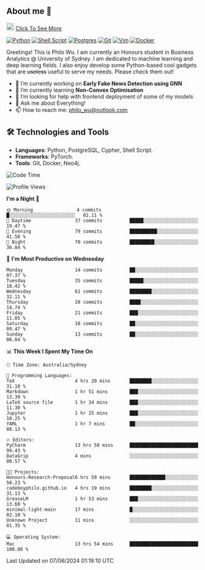## About me 🤗

<a href="#"><img src="https://media.giphy.com/media/hvRJCLFzcasrR4ia7z/giphy.gif" width="20px" height="20px"></a> [Click To See More](https://codeboyphilo.github.io)

[![Python](https://img.shields.io/badge/python-3670A0?style=for-the-badge&logo=python&logoColor=ffdd54)](#)
[![Shell Script](https://img.shields.io/badge/shell_script-%23121011.svg?style=for-the-badge&logo=gnu-bash&logoColor=white)](#)
[![Postgres](https://img.shields.io/badge/postgres-%23316192.svg?style=for-the-badge&logo=postgresql&logoColor=white)](#)
[![Git](https://img.shields.io/badge/git-%23F05033.svg?style=for-the-badge&logo=git&logoColor=white)](#)
[![Vim](https://img.shields.io/badge/VIM-%2311AB00.svg?style=for-the-badge&logo=vim&logoColor=white)](#)
[![Docker](https://img.shields.io/badge/docker-%230db7ed.svg?style=for-the-badge&logo=docker&logoColor=white)](#)

Greetings! This is Philo Wu. I am currently an Honours student in Business Analytics \@ University of Sydney. I am dedicated to machine learning and deep learning fields. I also enjoy develop some Python-based cool gadgets that are ~~useless~~ useful to serve my needs. Please check them out!

- 🔭 I’m currently working on **Early Fake News Detection using GNN**
- 🌱 I’m currently learning **Non-Convex Optimisation**
- 🤔 I’m looking for help with frontend deployment of some of my models
- 💬 Ask me about Everything!
- 📫 How to reach me: philo_wu@outlook.com

## 🛠 Technologies and Tools
- **Languages**: Python, PostgreSQL, Cypher, Shell Script.
- **Frameworks**: PyTorch.
- **Tools**: Git, Docker, Neo4j.

<!--START_SECTION:waka-->
![Code Time](http://img.shields.io/badge/Code%20Time-211%20hrs%207%20mins-blue)

![Profile Views](http://img.shields.io/badge/Profile%20Views-5-blue)

**I'm a Night 🦉** 

```text
🌞 Morning                4 commits           █░░░░░░░░░░░░░░░░░░░░░░░░   02.11 % 
🌆 Daytime                37 commits          █████░░░░░░░░░░░░░░░░░░░░   19.47 % 
🌃 Evening                79 commits          ██████████░░░░░░░░░░░░░░░   41.58 % 
🌙 Night                  70 commits          █████████░░░░░░░░░░░░░░░░   36.84 % 
```
📅 **I'm Most Productive on Wednesday** 

```text
Monday                   14 commits          ██░░░░░░░░░░░░░░░░░░░░░░░   07.37 % 
Tuesday                  35 commits          █████░░░░░░░░░░░░░░░░░░░░   18.42 % 
Wednesday                61 commits          ████████░░░░░░░░░░░░░░░░░   32.11 % 
Thursday                 28 commits          ████░░░░░░░░░░░░░░░░░░░░░   14.74 % 
Friday                   21 commits          ███░░░░░░░░░░░░░░░░░░░░░░   11.05 % 
Saturday                 18 commits          ██░░░░░░░░░░░░░░░░░░░░░░░   09.47 % 
Sunday                   13 commits          ██░░░░░░░░░░░░░░░░░░░░░░░   06.84 % 
```


📊 **This Week I Spent My Time On** 

```text
🕑︎ Time Zone: Australia/Sydney

💬 Programming Languages: 
TeX                      4 hrs 20 mins       ████████░░░░░░░░░░░░░░░░░   31.18 % 
Markdown                 1 hr 51 mins        ███░░░░░░░░░░░░░░░░░░░░░░   13.39 % 
LaTeX source file        1 hr 34 mins        ███░░░░░░░░░░░░░░░░░░░░░░   11.30 % 
Jupyter                  1 hr 25 mins        ███░░░░░░░░░░░░░░░░░░░░░░   10.25 % 
YAML                     1 hr 7 mins         ██░░░░░░░░░░░░░░░░░░░░░░░   08.13 % 

🔥 Editors: 
PyCharm                  13 hrs 50 mins      █████████████████████████   99.43 % 
DataGrip                 4 mins              ░░░░░░░░░░░░░░░░░░░░░░░░░   00.57 % 

🐱‍💻 Projects: 
Honours-Research-Proposal6 hrs 59 mins       █████████████░░░░░░░░░░░░   50.23 % 
codeboyphilo.github.io   4 hrs 19 mins       ████████░░░░░░░░░░░░░░░░░   31.13 % 
GreaseLM                 1 hr 53 mins        ███░░░░░░░░░░░░░░░░░░░░░░   13.60 % 
minimal-light-main       17 mins             █░░░░░░░░░░░░░░░░░░░░░░░░   02.10 % 
Unknown Project          11 mins             ░░░░░░░░░░░░░░░░░░░░░░░░░   01.35 % 

💻 Operating System: 
Mac                      13 hrs 54 mins      █████████████████████████   100.00 % 
```


 Last Updated on 07/06/2024 01:19:10 UTC
<!--END_SECTION:waka-->
